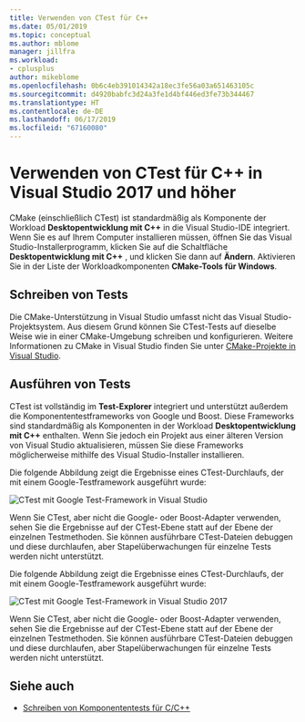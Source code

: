 ```yaml
---
title: Verwenden von CTest für C++
ms.date: 05/01/2019
ms.topic: conceptual
ms.author: mblome
manager: jillfra
ms.workload:
- cplusplus
author: mikeblome
ms.openlocfilehash: 0b6c4eb391014342a18ec3fe56a03a651463105c
ms.sourcegitcommit: d4920babfc3d24a3fe1d4bf446ed3fe73b344467
ms.translationtype: HT
ms.contentlocale: de-DE
ms.lasthandoff: 06/17/2019
ms.locfileid: "67160080"
---
```

# <a name="how-to-use-ctest-for-c-in-visual-studio-2017-and-later"></a>Verwenden von CTest für C++ in Visual Studio 2017 und höher

CMake (einschließlich CTest) ist standardmäßig als Komponente der Workload **Desktopentwicklung mit C++** in die Visual Studio-IDE integriert. Wenn Sie es auf Ihrem Computer installieren müssen, öffnen Sie das Visual Studio-Installerprogramm, klicken Sie auf die Schaltfläche **Desktopentwicklung mit C++** , und klicken Sie dann auf **Ändern**. Aktivieren Sie in der Liste der Workloadkomponenten **CMake-Tools für Windows**.

## <a name="to-write-tests"></a>Schreiben von Tests

Die CMake-Unterstützung in Visual Studio umfasst nicht das Visual Studio-Projektsystem. Aus diesem Grund können Sie CTest-Tests auf dieselbe Weise wie in einer CMake-Umgebung schreiben und konfigurieren. Weitere Informationen zu CMake in Visual Studio finden Sie unter [CMake-Projekte in Visual Studio](/cpp/build/cmake-projects-in-visual-studio).

## <a name="to-run-tests"></a>Ausführen von Tests

CTest ist vollständig im **Test-Explorer** integriert und unterstützt außerdem die Komponententestframeworks von Google und Boost. Diese Frameworks sind standardmäßig als Komponenten in der Workload **Desktopentwicklung mit C++** enthalten. Wenn Sie jedoch ein Projekt aus einer älteren Version von Visual Studio aktualisieren, müssen Sie diese Frameworks möglicherweise mithilfe des Visual Studio-Installer installieren.

Die folgende Abbildung zeigt die Ergebnisse eines CTest-Durchlaufs, der mit einem Google-Testframework ausgeführt wurde:

![CTest mit Google Test-Framework in Visual Studio](media/ctest-test-explorer.png)

Wenn Sie CTest, aber nicht die Google- oder Boost-Adapter verwenden, sehen Sie die Ergebnisse auf der CTest-Ebene statt auf der Ebene der einzelnen Testmethoden. Sie können ausführbare CTest-Dateien debuggen und diese durchlaufen, aber Stapelüberwachungen für einzelne Tests werden nicht unterstützt.

Die folgende Abbildung zeigt die Ergebnisse eines CTest-Durchlaufs, der mit einem Google-Testframework ausgeführt wurde:

![CTest mit Google Test-Framework in Visual Studio 2017](media/ctest-test-explorer.png)

Wenn Sie CTest, aber nicht die Google- oder Boost-Adapter verwenden, sehen Sie die Ergebnisse auf der CTest-Ebene statt auf der Ebene der einzelnen Testmethoden. Sie können ausführbare CTest-Dateien debuggen und diese durchlaufen, aber Stapelüberwachungen für einzelne Tests werden nicht unterstützt.

## <a name="see-also"></a>Siehe auch

- [Schreiben von Komponententests für C/C++](writing-unit-tests-for-c-cpp.md)
